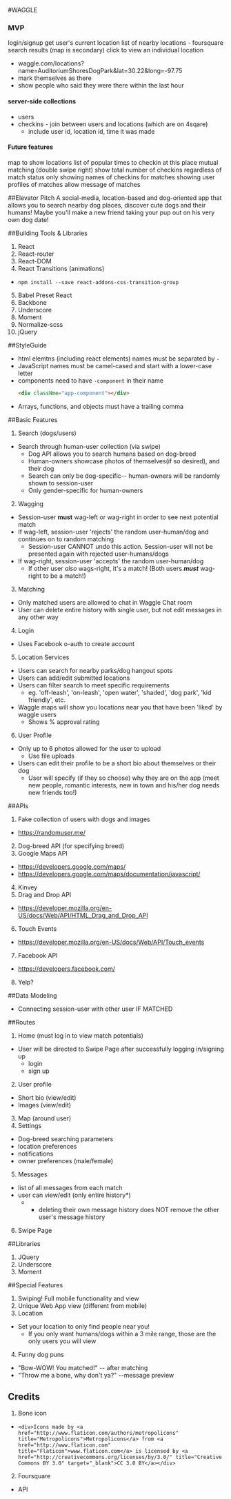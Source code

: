 #WAGGLE

### MVP
login/signup
get user's current location
list of nearby locations - foursquare search results (map is secondary)
click to view an individual location
  - waggle.com/locations?name=AuditoriumShoresDogPark&lat=30.22&long=-97.75
  - mark themselves as there
  - show people who said they were there within the last hour

#### server-side collections
- users
- checkins - join between users and locations (which are on 4sqare)
  - include user id, location id, time it was made

#### Future features
map to show locations
list of popular times to checkin at this place
mutual matching (double swipe right)
show total number of checkins regardless of match status
only showing names of checkins for matches
showing user profiles of matches
allow message of matches

##Elevator Pitch
A social-media, location-based and dog-oriented app that allows you to search nearby dog places, discover cute dogs and their humans! Maybe you'll make a new friend taking your pup out on his very own dog date!



##Building Tools & Libraries
1. React
2. React-router
3. React-DOM
4. React Transitions (animations)
  - `npm install --save react-addons-css-transition-group`
5. Babel Preset React
6. Backbone
7. Underscore
8. Moment
9. Normalize-scss
10. jQuery  


##StyleGuide
- html elemtns (including react elements) names must be separated by `-`
- JavaScript names must be camel-cased and start with a lower-case letter
- components need to have `-component` in their name
  ```html
  <div classNme="app-component"></div>
  ```
- Arrays, functions, and objects must have a trailing comma

##Basic Features
1. Search (dogs/users)
- Search through human-user collection (via swipe)
  - Dog API allows you to search humans based on dog-breed
  - Human-owners showcase photos of themselves(if so desired), and their dog
  - Search can only be dog-specific-- human-owners will be randomly shown to session-user
  - Only gender-specific for human-owners
2. Wagging
  - Session-user **must** wag-left or wag-right in order to see next potential match
  - If wag-left, session-user 'rejects' the random user-human/dog and continues on to random matching
    - Session-user CANNOT undo this action. Session-user will not be presented again with rejected user-humans/dogs
  - If wag-right, session-user 'accepts' the random user-human/dog
    - If other user _also_ wags-right, it's a match! (Both users **_must_** wag-right to be a match!)
3. Matching
  - Only matched users are allowed to chat in Waggle Chat room
  - User can delete entire history with single user, but not edit messages in any other way
4. Login
  - Uses Facebook o-auth to create account
5. Location Services
  - Users can search for nearby parks/dog hangout spots
  - Users can add/edit submitted locations
  - Users can filter search to meet specific requirements
    - eg. 'off-leash', 'on-leash', 'open water', 'shaded', 'dog park', 'kid friendly', etc.
  - Waggle maps will show you locations near you that have been 'liked' by waggle users
    - Shows % approval rating
6. User Profile
  - Only up to 6 photos allowed for the user to upload
    - Use file uploads
  - Users can edit their profile to be a short bio about themselves or their dog
    - User will specify (if they so choose) why they are on the app (meet new people, romantic interests, new in town and his/her dog needs new friends too!)

##APIs
1. Fake collection of users with dogs and images
  - https://randomuser.me/
2. Dog-breed API (for specifying breed)
3. Google Maps API
  - https://developers.google.com/maps/
  - https://developers.google.com/maps/documentation/javascript/
4. Kinvey
5. Drag and Drop API
  - https://developer.mozilla.org/en-US/docs/Web/API/HTML_Drag_and_Drop_API
6. Touch Events
  - https://developer.mozilla.org/en-US/docs/Web/API/Touch_events
7. Facebook API
  - https://developers.facebook.com/
8. Yelp?

##Data Modeling
  - Connecting session-user with other user IF MATCHED

##Routes
1. Home (must log in to view match potentials)
  - User will be directed to Swipe Page after successfully logging in/signing up
    - login
    - sign up
2. User profile
  - Short bio (view/edit)
  - Images (view/edit)
3. Map (around user)
4. Settings
  - Dog-breed searching parameters
  - location preferences
  - notifications
  - owner preferences (male/female)
5. Messages
  - list of all messages from each match
  - user can view/edit (only entire history*)
    - * deleting their own message history does NOT remove the other user's message history
6. Swipe Page


##Libraries
1. JQuery
2. Underscore
3. Moment

##Special Features
1. Swiping! Full mobile functionality and view
2. Unique Web App view (different from mobile)
3. Location
  - Set your location to only find people near you!
    - If you only want humans/dogs within a 3 mile range, those are the only users you will view
4. Funny dog puns
  - "Bow-WOW! You matched!" -- after matching
  - "Throw me a bone, why don't ya?" --message preview



## Credits
1. Bone icon
  - `<div>Icons made by <a href="http://www.flaticon.com/authors/metropolicons" title="Metropolicons">Metropolicons</a> from <a href="http://www.flaticon.com" title="Flaticon">www.flaticon.com</a> is licensed by <a href="http://creativecommons.org/licenses/by/3.0/" title="Creative Commons BY 3.0" target="_blank">CC 3.0 BY</a></div>`
2. Foursquare
  - API
